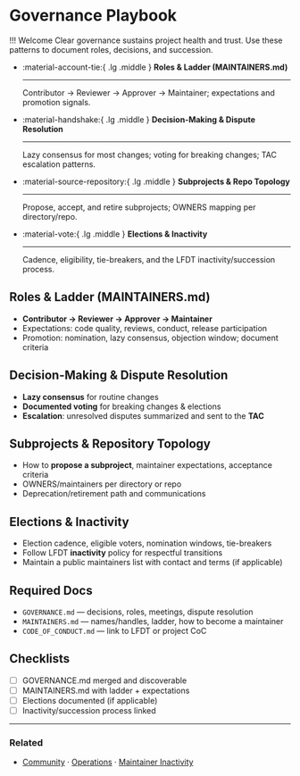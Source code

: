 [//]: # (SPDX-License-Identifier: CC-BY-4.0)

# Governance Playbook

!!! Welcome
    Clear governance sustains project health and trust. Use these patterns to document roles, decisions, and succession.

<div class="grid cards" markdown>

- :material-account-tie:{ .lg .middle } __Roles & Ladder (MAINTAINERS.md)__

  ---

  Contributor → Reviewer → Approver → Maintainer; expectations and promotion signals.

- :material-handshake:{ .lg .middle } __Decision-Making & Dispute Resolution__

  ---

  Lazy consensus for most changes; voting for breaking changes; TAC escalation patterns.

- :material-source-repository:{ .lg .middle } __Subprojects & Repo Topology__

  ---

  Propose, accept, and retire subprojects; OWNERS mapping per directory/repo.

- :material-vote:{ .lg .middle } __Elections & Inactivity__

  ---

  Cadence, eligibility, tie-breakers, and the LFDT inactivity/succession process.

</div>

## Roles & Ladder (MAINTAINERS.md)

- **Contributor → Reviewer → Approver → Maintainer**
- Expectations: code quality, reviews, conduct, release participation
- Promotion: nomination, lazy consensus, objection window; document criteria

## Decision-Making & Dispute Resolution

- **Lazy consensus** for routine changes
- **Documented voting** for breaking changes & elections
- **Escalation**: unresolved disputes summarized and sent to the **TAC**

## Subprojects & Repository Topology

- How to **propose a subproject**, maintainer expectations, acceptance criteria
- OWNERS/maintainers per directory or repo
- Deprecation/retirement path and communications

## Elections & Inactivity

- Election cadence, eligible voters, nomination windows, tie-breakers
- Follow LFDT **inactivity** policy for respectful transitions
- Maintain a public maintainers list with contact and terms (if applicable)

## Required Docs

- `GOVERNANCE.md` — decisions, roles, meetings, dispute resolution
- `MAINTAINERS.md` — names/handles, ladder, how to become a maintainer
- `CODE_OF_CONDUCT.md` — link to LFDT or project CoC

## Checklists

- [ ] GOVERNANCE.md merged and discoverable
- [ ] MAINTAINERS.md with ladder + expectations
- [ ] Elections documented (if applicable)
- [ ] Inactivity/succession process linked

---

### Related

- [Community](community.md) · [Operations](operations.md) · [Maintainer Inactivity](https://lf-decentralized-trust.github.io/governance/governing-documents/inactivity/#maintainer-inactivity)
